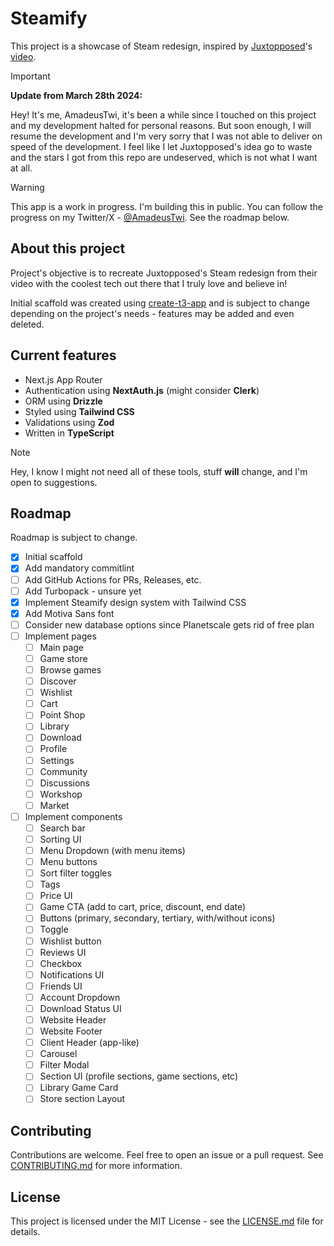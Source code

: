 # Steamify

This project is a showcase of Steam redesign, inspired by [Juxtopposed](https://www.youtube.com/@juxtopposed)'s [video](https://www.youtube.com/watch?v=cDY2p1CTkPo).

> [!IMPORTANT]  
> **Update from March 28th 2024:**
>
> Hey! It's me, AmadeusTwi, it's been a while since I touched on this project and my development halted for personal reasons. But soon enough, I will resume the development and I'm very sorry that I was not able to deliver on speed of the development. I feel like I let Juxtopposed's idea go to waste and the stars I got from this repo are undeserved, which is not what I want at all.

> [!WARNING]
> This app is a work in progress. I'm building this in public. You can follow the progress on my Twitter/X - [@AmadeusTwi](https://twitter.com/AmadeusTwi).
> See the roadmap below.

## About this project

Project's objective is to recreate Juxtopposed's Steam redesign from their video with the coolest tech out there that I truly love and believe in!

Initial scaffold was created using [create-t3-app](https://create.t3.gg/) and is subject to change depending on the project's needs - features may be added and even deleted.

## Current features

- Next.js App Router
- Authentication using **NextAuth.js** (might consider **Clerk**)
- ORM using **Drizzle**
- Styled using **Tailwind CSS**
- Validations using **Zod**
- Written in **TypeScript**

> [!NOTE]
> Hey, I know I might not need all of these tools, stuff **will** change, and I'm open to suggestions.

## Roadmap

Roadmap is subject to change.

- [x] Initial scaffold
- [x] Add mandatory commitlint
- [ ] Add GitHub Actions for PRs, Releases, etc.
- [ ] Add Turbopack - unsure yet
- [x] Implement Steamify design system with Tailwind CSS
- [x] Add Motiva Sans font
- [ ] Consider new database options since Planetscale gets rid of free plan
- [ ] Implement pages
  - [ ] Main page
  - [ ] Game store
  - [ ] Browse games
  - [ ] Discover
  - [ ] Wishlist
  - [ ] Cart
  - [ ] Point Shop
  - [ ] Library
  - [ ] Download
  - [ ] Profile
  - [ ] Settings
  - [ ] Community
  - [ ] Discussions
  - [ ] Workshop
  - [ ] Market
- [ ] Implement components
  - [ ] Search bar
  - [ ] Sorting UI
  - [ ] Menu Dropdown (with menu items)
  - [ ] Menu buttons
  - [ ] Sort filter toggles
  - [ ] Tags
  - [ ] Price UI
  - [ ] Game CTA (add to cart, price, discount, end date)
  - [ ] Buttons (primary, secondary, tertiary, with/without icons)
  - [ ] Toggle
  - [ ] Wishlist button
  - [ ] Reviews UI
  - [ ] Checkbox
  - [ ] Notifications UI
  - [ ] Friends UI
  - [ ] Account Dropdown
  - [ ] Download Status UI
  - [ ] Website Header
  - [ ] Website Footer
  - [ ] Client Header (app-like)
  - [ ] Carousel
  - [ ] Filter Modal
  - [ ] Section UI (profile sections, game sections, etc)
  - [ ] Library Game Card
  - [ ] Store section Layout

## Contributing

Contributions are welcome. Feel free to open an issue or a pull request. See [CONTRIBUTING.md](CONTRIBUTING.md) for more information.

## License

This project is licensed under the MIT License - see the [LICENSE.md](LICENSE.md) file for details.
